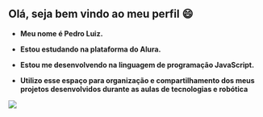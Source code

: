 ## Olá, seja bem vindo ao meu perfil 😄
- __Meu nome é Pedro Luiz.__

- __Estou estudando na plataforma do Alura.__

- __Estou me desenvolvendo na linguagem de programação JavaScript.__
- __Utilizo esse espaço para organização e compartilhamento  dos meus projetos desenvolvidos durante as aulas de tecnologias e robótica__

![](https://github.com/Ped023/Ped023/assets/172064972/551e10ea-956c-4d4d-806f-f54b13feb9bb)

